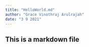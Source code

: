 ```yaml
---
title: "HelloWorld.md"
author: "Grace Vinothraj Arulrajah"
date: "3 9 2021"
---
```



## This is a markdown file
